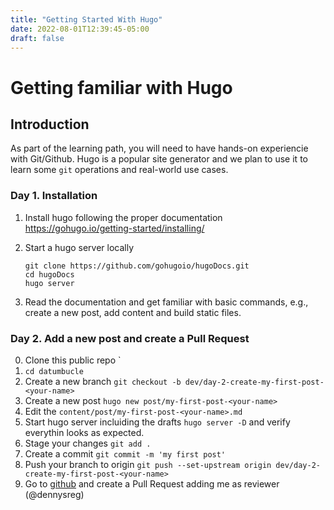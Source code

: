```yaml
---
title: "Getting Started With Hugo"
date: 2022-08-01T12:39:45-05:00
draft: false
---
```


# Getting familiar with Hugo

## Introduction

As part of the learning path, you will need to have hands-on experiencie with Git/Github.
Hugo is a popular site generator and we plan to use it to learn some `git` operations and real-world 
use cases.


### Day 1. Installation

1. Install hugo following the proper documentation https://gohugo.io/getting-started/installing/
2. Start a hugo server locally

    ```
    git clone https://github.com/gohugoio/hugoDocs.git
    cd hugoDocs
    hugo server
    ```
3. Read the documentation and get familiar with basic commands, e.g., create a new post, add content and build static files.

### Day 2. Add a new post and create a Pull Request

0. Clone this public repo `
1. `cd datumbucle`
2. Create a new branch `git checkout -b dev/day-2-create-my-first-post-<your-name>`
3. Create a new post `hugo new post/my-first-post-<your-name>`
4. Edit the `content/post/my-first-post-<your-name>.md`
5. Start hugo server incluiding the drafts `hugo server -D` and verify everythin looks as expected.
6. Stage your changes `git add .`
7. Create a commit `git commit -m 'my first post'`
8. Push your branch to origin `git push --set-upstream origin dev/day-2-create-my-first-post-<your-name>`
9. Go to [github](https://github.com/dennysreg/datumbucle) and create a Pull Request adding me as reviewer (@dennysreg)
